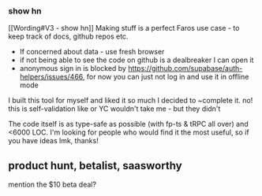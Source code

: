 ### show hn
 [[Wording#V3 - show hn]]
Making stuff is a perfect Faros use case - to keep track of docs, github repos etc. 

* If concerned about data - use fresh browser
* if not being able to see the code on github is a dealbreaker I can open it
* anonymous sign in is blocked by https://github.com/supabase/auth-helpers/issues/466, for now you can just not log in and use it in offline mode


I built this tool for myself and liked it so much I decided to ~complete it. 
	no! this is self-validation like or YC wouldn't take me - but they didn't


The code itself is as type-safe as possible (with fp-ts & tRPC all over) and <6000 LOC.
I'm looking for people who would find it the most useful, so if you have ideas lmk, thanks!
## product hunt, betalist, saasworthy
mention the $10 beta deal?
